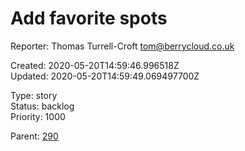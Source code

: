 # Add favorite spots

Reporter: Thomas Turrell-Croft <tom@berrycloud.co.uk>  

Created: 2020-05-20T14:59:46.996518Z  
Updated: 2020-05-20T14:59:49.069497700Z

Type: story  
Status: backlog  
Priority: 1000

Parent: [290](290.md "Favorite spots design")
